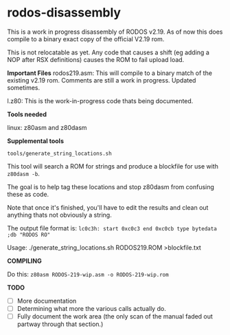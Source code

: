 # rodos-disassembly
This is a work in progress disassembly of RODOS v2.19.
As of now this does compile to a binary exact copy of the official V2.19 rom.

This is not relocatable as yet. Any code that causes a shift (eg adding a NOP after RSX definitions)
causes the ROM to fail upload load.

**Important Files**
rodos219.asm: This will compile to a binary match of the existing v2.19 rom. Comments are still a work in progress. Updated sometimes.

l.z80: This is the work-in-progress code thats being documented.

**Tools needed**

linux: z80asm and z80dasm

**Supplemental tools**

`tools/generate_string_locations.sh`

This tool will search a ROM for strings and produce a blockfile for use with `z80dasm -b`.

The goal is to help tag these locations and stop z80dasm from confusing these as code.

Note that once it's finished, you'll have to edit the results and clean out anything thats not obviously a string.

The output file format is:
`lc0c3h: start 0xc0c3 end 0xc0cb type bytedata ;db "RODOS RO"`


Usage:
./generate_string_locations.sh RODOS219.ROM  >blockfile.txt

**COMPILING**

Do this:
`z80asm RODOS-219-wip.asm -o RODOS-219-wip.rom`

**TODO**
* [ ] More documentation
* [ ] Determining what more the various calls actually do.
* [ ] Fully document the work area (the only scan of the manual faded out partway through that section.)
